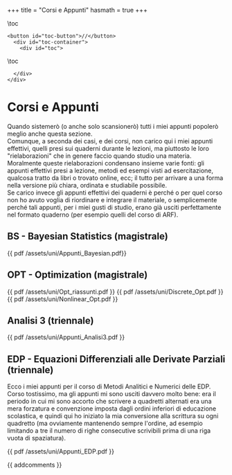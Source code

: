 +++
title = "Corsi e Appunti"
hasmath = true
+++

\toc
~~~
<button id="toc-button">//</button>
  <div id="toc-container">
    <div id="toc">
~~~
\toc
~~~ 
  </div>   
</div>
~~~

# Corsi e Appunti
Quando sistemerò (o anche solo scansionerò) tutti i miei appunti popolerò meglio anche questa sezione.\
Comunque, a seconda dei casi, e dei corsi, non carico qui i miei appunti effettivi, quelli presi sui quaderni durante le lezioni, ma piuttosto le loro "rielaborazioni" che in genere faccio quando studio una materia. Moralmente queste rielaborazioni condensano insieme varie fonti: gli appunti effettivi presi a lezione, metodi ed esempi visti ad esercitazione, qualcosa tratto da libri o trovato online, ecc; il tutto per arrivare a una forma nella versione più chiara, ordinata e studiabile possibile.\
Se carico invece gli appunti effettivi dei quaderni è perché o per quel corso non ho avuto voglia di riordinare e integrare il materiale, o semplicemente perché tali appunti, per i miei gusti di studio, erano già usciti perfettamente nel formato quaderno (per esempio quelli del corso di ARF).

## BS - Bayesian Statistics (magistrale)
{{ pdf /assets/uni/Appunti_Bayesian.pdf}}

## OPT - Optimization (magistrale)
<!-- {{ pdf /assets/uni/Opt_slides.pdf}} -->
{{ pdf /assets/uni/Opt_riassunti.pdf }}
{{ pdf /assets/uni/Discrete_Opt.pdf }}
{{ pdf /assets/uni/Nonlinear_Opt.pdf }}

## Analisi 3 (triennale)
{{ pdf /assets/uni/Appunti_Analisi3.pdf }}


## EDP - Equazioni Differenziali alle Derivate Parziali (triennale)

Ecco i miei appunti per il corso di Metodi Analitici e Numerici delle EDP. Corso tostissimo, ma gli appunti mi sono usciti davvero molto bene: era il periodo in cui mi sono accorto che scrivere a quadretti alternati era una mera forzatura e convenzione imposta dagli ordini inferiori di educazione scolastica, e quindi qui ho iniziato la mia conversione alla scrittura su ogni quadretto (ma ovviamente mantenendo sempre l'ordine, ad esempio limitando a tre il numero di righe consecutive scrivibili prima di una riga vuota di spaziatura). 
<!-- La vera chiccca sono anche tutti i commenti in matita, che appunto commentano gli appunti "seri" scritti in penna e permettono di comprendere meglio tutto. -->

{{ pdf /assets/uni/Appunti_EDP.pdf }}

<!-- In realtà per EDP avevo fatto anche dei "riassunti" di questi appunti, e dato che il mio metodo di studio è abbastanza visuale li avevo scritti su fogli da disegno del liceo (quindi formato a2 credo)! -->

<!-- 
### SDE (magistrale, anno 1)
(ovvero Stochastic Differential Equations). Esame andato non troppo bene, ma malgrado questo il corso in sé era anche abbastanza interessante, se non fosse per la troppa teoria e dimostrazioni in cui era immerso: praticamente abbiamo visto le equazioni differenziali stocastiche, in teoria il focus del corso, solo l'ultima settimana. All'esame era ammesso portarsi un foglio A4 con scritto quanto ognuno ritenesse utile, e come si può non cogliere l'occasione di ottimizzare tutto quello spazio? Raccoglie nella prima facciata il classico formulario di Probabilità, mentre nella seconda c'è la parte dedicata invece alle nuove cose del calcolo stocastico. 

{{ pdf /assets/uni/foglio_sde.pdf}}

Qualora poi l'attività di divulgazione matematica diventasse florida la prima idea di prodotto per il merchandising sarà senz'altro un telo mare con sopra stampato questo formulario. 

### Elettronica (triennale, anno 3)

Il formulario per l'esame di Elettronica. Con vari easter egg all'interno.

{{ pdf /assets/uni/formulario_elettronica_intero.pdf }} -->

<!-- ## Il mio metodo di studio -->


{{ addcomments }}
